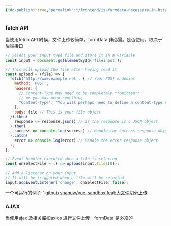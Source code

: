 ```yaml
---
{"dg-publish":true,"permalink":"/frontend/is-formdata-necessary-in-http-file-upload/","created":"2024-01-19T16:07:11.697+08:00","updated":"2024-01-17T15:44:43.000+08:00"}
---
```


### fetch API
当使用fetch API 时候，文件上传较简单，formData 非必需。是否使用，取决于后端接口
```javascript
// Select your input type file and store it in a variable
const input = document.getElementById('fileinput');

// This will upload the file after having read it
const upload = (file) => {
  fetch('http://www.example.net', { // Your POST endpoint
    method: 'POST',
    headers: {
      // Content-Type may need to be completely **omitted**
      // or you may need something
      "Content-Type": "You will perhaps need to define a content-type here"
    },
    body: file // This is your file object
  }).then(
    response => response.json() // if the response is a JSON object
  ).then(
    success => console.log(success) // Handle the success response object
  ).catch(
    error => console.log(error) // Handle the error response object
  );
};

// Event handler executed when a file is selected
const onSelectFile = () => upload(input.files[0]);

// Add a listener on your input
// It will be triggered when a file will be selected
input.addEventListener('change', onSelectFile, false);
```
一个可运行的例子：[github shancw/vue-sandbox feat:大文件切分上传](https://github.com/shancwovo/vue-sandbox/commit/9e976da3910f2a0c68e45cbcb57c5302c29e021d)

### AJAX
当使用ajax 及相关库如axios 进行文件上传，formData 是必须的